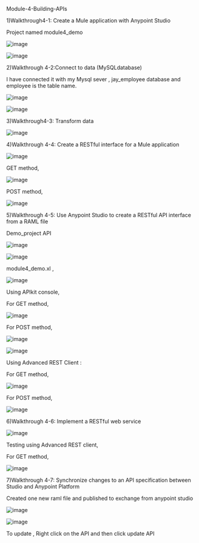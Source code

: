 Module-4-Building-APIs

1)Walkthrough4-1: Create a Mule application with Anypoint Studio

Project named module4_demo

![image](https://user-images.githubusercontent.com/70746268/120454472-8b61c400-c3b1-11eb-902b-99ee86b3537d.png)

![image](https://user-images.githubusercontent.com/70746268/120454549-9c123a00-c3b1-11eb-946d-9ab35b8b1597.png)

2)Walkthrough 4-2:Connect to data (MySQLdatabase)

I have connected it with my Mysql sever , jay_employee database and employee is the table name.

![image](https://user-images.githubusercontent.com/70746268/120456379-2a3af000-c3b3-11eb-8f95-efacaa1a48bd.png)

![image](https://user-images.githubusercontent.com/70746268/120456564-5c4c5200-c3b3-11eb-995a-749171b85706.png)

3)Walkthrough4-3: Transform data

![image](https://user-images.githubusercontent.com/70746268/120457726-5014c480-c3b4-11eb-8aaf-14b087d21641.png)

4)Walkthrough 4-4: Create a RESTful interface for a Mule application

![image](https://user-images.githubusercontent.com/70746268/120458441-e8ab4480-c3b4-11eb-9014-33b951c6844c.png)

GET method,

![image](https://user-images.githubusercontent.com/70746268/120458598-08db0380-c3b5-11eb-9a8c-aa7d03ae19a2.png)

POST method,

![image](https://user-images.githubusercontent.com/70746268/120458690-1b553d00-c3b5-11eb-93c8-7f404f887511.png)

5)Walkthrough 4-5: Use Anypoint Studio to create a RESTful API interface from a RAML file

Demo_project API

![image](https://user-images.githubusercontent.com/70746268/120465278-6c682f80-c3bb-11eb-988b-3d18cc93a601.png)

![image](https://user-images.githubusercontent.com/70746268/120466177-6161cf00-c3bc-11eb-82fc-7964cac5fa68.png)

module4_demo.xl ,

![image](https://user-images.githubusercontent.com/70746268/120466244-763e6280-c3bc-11eb-8b97-d2b0cd73a118.png)

Using APIkit console,

For GET method,

![image](https://user-images.githubusercontent.com/70746268/120466491-c4536600-c3bc-11eb-9f44-19bcf251bfd9.png)

For POST method,

![image](https://user-images.githubusercontent.com/70746268/120466575-daf9bd00-c3bc-11eb-9b13-fe03a7ceebcf.png)

![image](https://user-images.githubusercontent.com/70746268/120466609-e3ea8e80-c3bc-11eb-9f27-7c2f5a38efbd.png)

Using Advanced REST Client :

For GET method,

![image](https://user-images.githubusercontent.com/70746268/120465891-15af2580-c3bc-11eb-9519-811fe03ef434.png)

For POST method,

![image](https://user-images.githubusercontent.com/70746268/120465978-2fe90380-c3bc-11eb-9994-b634387b5022.png)

6)Walkthrough 4-6: Implement a RESTful web service

![image](https://user-images.githubusercontent.com/70746268/120471088-e8657600-c3c1-11eb-88d8-b7ef0b6c9e31.png)

Testing using Advanced REST client,

For GET method,

![image](https://user-images.githubusercontent.com/70746268/120470757-8dcc1a00-c3c1-11eb-81fd-e82d95690147.png)

7)Walkthrough 4-7:  Synchronize changes to an API specification between Studio and Anypoint Platform

Created one new raml file and published to exchange from anypoint studio

![image](https://user-images.githubusercontent.com/70746268/120477279-3762d980-c3c9-11eb-8b74-447a03f8fd9d.png)

![image](https://user-images.githubusercontent.com/70746268/120479111-303ccb00-c3cb-11eb-95f0-e49f9ea414b1.png)

To update , Right click on the API and then click update API




